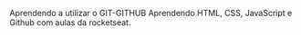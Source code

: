 Aprendendo a utilizar o GIT-GITHUB
Aprendendo HTML, CSS, JavaScript e Github com aulas da rocketseat. 